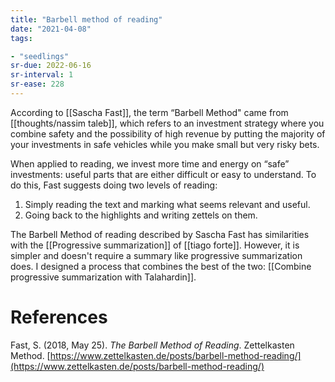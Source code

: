 ```yaml
---
title: "Barbell method of reading"
date: "2021-04-08"
tags:

- "seedlings"
sr-due: 2022-06-16
sr-interval: 1
sr-ease: 228
---
```


According to [[Sascha Fast]], the term “Barbell Method" came from [[thoughts/nassim taleb]], which refers to an investment strategy where you combine safety and the possibility of high revenue by putting the majority of your investments in safe vehicles while you make small but very risky bets.

When applied to reading, we invest more time and energy on “safe” investments: useful parts that are either difficult or easy to understand. To do this, Fast suggests doing two levels of reading:
1. Simply reading the text and marking what seems relevant and useful.
2. Going back to the highlights and writing zettels on them.

The Barbell Method of reading described by Sascha Fast has similarities with the [[Progressive summarization]] of [[tiago forte]]. However, it is simpler and doesn't require a summary like progressive summarization does. I designed a process that combines the best of the two: [[Combine progressive summarization with Talahardin]].

# References

Fast, S. (2018, May 25). *The Barbell Method of Reading*. Zettelkasten Method. [https://www.zettelkasten.de/posts/barbell-method-reading/](https://www.zettelkasten.de/posts/barbell-method-reading/)